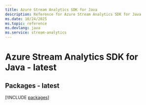 ```yaml
---
title: Azure Stream Analytics SDK for Java
description: Reference for Azure Stream Analytics SDK for Java
ms.date: 10/24/2025
ms.topic: reference
ms.devlang: java
ms.service: stream-analytics
---
```

# Azure Stream Analytics SDK for Java - latest
## Packages - latest
[!INCLUDE [packages](stream-analytics-index.md)]